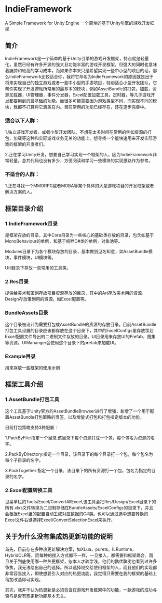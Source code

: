 # IndieFramework
A Simple Framework for Unity Engine 
一个简单的基于Unity引擎的游戏开发框架
## 简介
IndieFramework是一个简单的基于Unity引擎的游戏开发框架，特点就是轻量化，虽然已经有许多开源的强大且功能丰富的游戏开发框架，但强大的同时也意味着臃肿和较高的学习成本，而如果你本来只是希望实现一些中小型的项目的话，那么IndieFramework比较适合你，我将它命名为IndieFramework的原因就是出于将来实现自己的独立游戏或者一些中小型的手游项目，特别适合小型开发团队，它帮你实现了开发游戏所常用的最基本的模块，例如AssetBundle的打包，加载，资源加载器，UI管理器，事件分发器，Excel配置加载工具，定时器，等几乎游戏开发都要用到的最基础的功能。而很多可能需要因为游戏类型不同，而实现不同的模块，我都不打算将它涵盖在内。目前常用的功能已经存在，还在逐步完善中。

### 适合以下人群：

  1.独立游戏开发者，或者小型开发团队，不想花太多时间在常用的例如资源的打包、加载等这种和实际游戏业务无关的功能上。想寻找一个能快速用来开发实际游戏的框架的开发者们。
  
  2.正在学习Unity开发，想要自己学习实现一个框架的人，因为IndieFramework非常轻量，总共代码也没有多少，方便阅读和学习一些模块的实现思路作为参考。
  
### 不适合的人群：

  1.正在寻找一个MMORPG或者MOBA等某个具体的大型游戏项目的开发框架或者解决方案的人。


## 框架目录介绍

### 1.IndieFramework目录

是框架存放的目录，其中Core目录为一些核心的基础类存放的目录，包含如基于MonoBehaviour的单例，和基于纯粹C#类的单例，对象池等。

Modules目录下为各个模块存放的目录，基本做到见名知意，如AssetBundle模块，事件模块，UI模块等。

Util目录下存放一些常用的工具类。

### 2.Res目录

提供给美术和策划存放项目资源存放的目录，其中的Art存放美术用的资源，Design存放策划用的资源，如Excel配置等。

### BundleAssets目录

这个目录被设计为需要打包成AssetBundle的资源的存放目录。目前AssetBundle打包工具设置的目录应该都存放在这个目录下，其中的ExcelConfigs里存放策划Excel配置文件导出的二进制文件存放的目录。UI目录用来存放UI的Prefab，图集等资源，UIMananger会使用这个目录下的prefab来加载UI。

### Example目录

用来存放一些框架的使用示例

## 框架工具介绍

### 1.AssetBundle打包工具

这个工具基于Unity官方的AssetBundleBrowser进行了增强，新增了一个用于配置AssetBundle打包策略的页签，以及增量式打包和打包指定版本的功能。

目前打包策略支持3种配置：

1.PackByFile:指定一个目录,该目录下每个资源打成一个包，每个包名为资源的名字。

2.PackByDirectory:指定一个目录，该目录下的每个目录打一个包，每个包名为每个子目录的名字。

3.PackTogether:指定一个目录，该目录下的所有资源打一个包，包名为指定的目录的名字。

### 2.Excel配置转换工具

见菜单栏的Tools/Excel/ConvertAllExcel,该工具会把Res/Design/Excel目录下的所有.xlxs文件转换为二进制存储在BundleAssets/ExcelConfigs的目录下，并且会根据Excel里的配置自动生成对应数据的C#类。也可以通过选中想要转换的Excel文件右键选择Excel/ConvertSelectionExcel来执行。

## 关于为什么没有集成热更新功能的说明

首先，目前存在多种热更新解决方案，如XLua，purets，ILRuntime，HybridCLR等，而每种的接入方式都不一样，一旦接入，都需要和框架耦合，而且关于到底使用哪一种热更框架，恕本人才疏学浅，他们的孰优孰劣也看到过许多争执，我无法给出自己的选择。所以选择权交给使用框架的人，而且他们的实现都非常容易接入，即使想要引入对应的热更功能，我觉得只需要在我的框架的基础上稍加改造即可实现。

其次，我并不认为热更新是必须包含在游戏开发框架中的功能，一款游戏的成功与否与是否有热更新功能基本无关。

